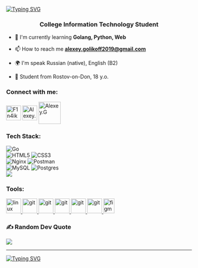 <a href="https://git.io/typing-svg"><img src="https://readme-typing-svg.herokuapp.com?font=Fira+Code&size=32&duration=2000&pause=1000&color=975DF7&repeat=false&width=435&lines=Hi+there%2C+I'm+Alexey" alt="Typing SVG" /></a>
<h3 align="center">College Information Technology Student</h3>


- 🌱 I'm currently learning **Golang, Python, Web**

- 📫 How to reach me **alexey.golikoff2019@gmail.com**

- 🌍 I'm speak Russian (native), English (B2)

- 🔭 Student from Rostov-on-Don, 18 y.o.

### Connect with me:
<p align="left">
<a href="https://t.me/F1n4ikull" target="blank"><img align="center" src="https://raw.githubusercontent.com/daniilshat/daniilshat/2d7eafe5250314b3d422c86b35de062e0f1f5178/icons/Telegram.svg" alt="F1n4ikull" height="40" width="40" /></a>
<a href="https://vk.com/ld10001101100011101110" target="blank"><img align="center" src="https://raw.githubusercontent.com/daniilshat/daniilshat/2d7eafe5250314b3d422c86b35de062e0f1f5178/icons/vk.svg" alt="Alexey.G" height="40" width="40" /></a>
<a href="https://habr.com/ru/users/F1n4ikull" target="blank"><img align="center" src="https://raw.githubusercontent.com/daniilshat/daniilshat/d71898e2a08f31fd3f9512a9d30d3cb1d025a649/icons/habr.svg" alt="Alexey.G" height="60" width="60" /></a>
</p>

### Tech Stack:
![Go](https://img.shields.io/badge/go-%2300ADD8.svg?style=for-the-badge&logo=go&logoColor=white)<br>
![HTML5](https://img.shields.io/badge/html5-%23E34F26.svg?style=for-the-badge&logo=html5&logoColor=white) ![CSS3](https://img.shields.io/badge/css3-%231572B6.svg?style=for-the-badge&logo=css3&logoColor=white)<br>
![Nginx](https://img.shields.io/badge/nginx-%23009639.svg?style=for-the-badge&logo=nginx&logoColor=white) ![Postman](https://img.shields.io/badge/Postman-FF6C37?style=for-the-badge&logo=postman&logoColor=white) <br> ![MySQL](https://img.shields.io/badge/mysql-4479A1.svg?style=for-the-badge&logo=mysql&logoColor=white) ![Postgres](https://img.shields.io/badge/postgres-%23316192.svg?style=for-the-badge&logo=postgresql&logoColor=white)<br>
![](https://github-readme-stats.vercel.app/api/top-langs/?username=F1n4ikul&theme=onedark&hide_border=false&include_all_commits=false&count_private=false&layout=compact)


### Tools:
<p align="left"> 
<a href="https://www.linux.org/" target="_blank" rel="noreferrer"> <img src="https://raw.githubusercontent.com/daniilshat/daniilshat/2d7eafe5250314b3d422c86b35de062e0f1f5178/icons/linux.svg" alt="linux" width="40" height="40"/> </a> 
<a href="http://www.gnu.org/software/bash/" target="_blank" rel="noreferrer"> <img src="https://raw.githubusercontent.com/daniilshat/daniilshat/2583381c09497c680369e95dce7e029d93484d94/icons/Bash.svg" alt="git" width="40" height="40"/> </a> 
<a href="https://git-scm.com/" target="_blank" rel="noreferrer"> <img src="https://raw.githubusercontent.com/daniilshat/daniilshat/2d7eafe5250314b3d422c86b35de062e0f1f5178/icons/git.svg" alt="git" width="40" height="40"/> </a> 
<a href="https://www.jetbrains.com/pycharm/" target="_blank" rel="noreferrer"> <img src="https://raw.githubusercontent.com/daniilshat/daniilshat/2583381c09497c680369e95dce7e029d93484d94/icons/PyCharm.svg" alt="git" width="40" height="40"/> </a> 
<a href="https://code.visualstudio.com/" target="_blank" rel="noreferrer"> <img src="https://raw.githubusercontent.com/daniilshat/daniilshat/2583381c09497c680369e95dce7e029d93484d94/icons/VS-code.svg" alt="git" width="40" height="40"/> </a> 
<a href="https://jupyter.org/" target="_blank" rel="noreferrer"> <img src="https://raw.githubusercontent.com/daniilshat/daniilshat/2583381c09497c680369e95dce7e029d93484d94/icons/Jupyter.svg" alt="git" width="40" height="40"/> </a> 
<a href="https://www.figma.com/" target="_blank" rel="noreferrer"> <img src="https://raw.githubusercontent.com/daniilshat/daniilshat/2d7eafe5250314b3d422c86b35de062e0f1f5178/icons/figma.svg" alt="figma" width="30" height="40"/> </a> 
</p>

### ✍️ Random Dev Quote
![](https://quotes-github-readme.vercel.app/api?type=horizontal&theme=dracula)

---
<a href="https://git.io/typing-svg"><img src="https://readme-typing-svg.herokuapp.com?font=Kalam&pause=1000&color=FF0000&background=FF000000&multiline=true&random=true&width=435&lines=I'm+Anarchist" alt="Typing SVG" /></a>